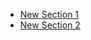 - [New Section 1](<./New Section Group/New Section 1.md>)
- [New Section 2](<./New Section Group/New Section 2.md>)